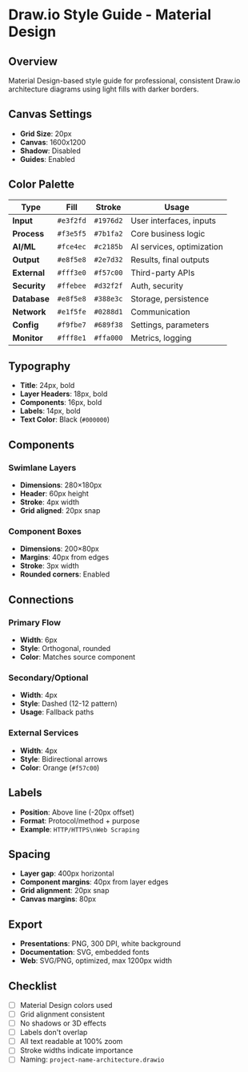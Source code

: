 # Draw.io Style Guide - Material Design

## Overview
Material Design-based style guide for professional, consistent Draw.io architecture diagrams using light fills with darker borders.

## Canvas Settings
- **Grid Size**: 20px
- **Canvas**: 1600x1200
- **Shadow**: Disabled
- **Guides**: Enabled

## Color Palette

| Type | Fill | Stroke | Usage |
|------|------|--------|-------|
| **Input** | `#e3f2fd` | `#1976d2` | User interfaces, inputs |
| **Process** | `#f3e5f5` | `#7b1fa2` | Core business logic |
| **AI/ML** | `#fce4ec` | `#c2185b` | AI services, optimization |
| **Output** | `#e8f5e8` | `#2e7d32` | Results, final outputs |
| **External** | `#fff3e0` | `#f57c00` | Third-party APIs |
| **Security** | `#ffebee` | `#d32f2f` | Auth, security |
| **Database** | `#e8f5e8` | `#388e3c` | Storage, persistence |
| **Network** | `#e1f5fe` | `#0288d1` | Communication |
| **Config** | `#f9fbe7` | `#689f38` | Settings, parameters |
| **Monitor** | `#fff8e1` | `#ffa000` | Metrics, logging |

## Typography
- **Title**: 24px, bold
- **Layer Headers**: 18px, bold
- **Components**: 16px, bold
- **Labels**: 14px, bold
- **Text Color**: Black (`#000000`)

## Components

### Swimlane Layers
- **Dimensions**: 280×180px
- **Header**: 60px height
- **Stroke**: 4px width
- **Grid aligned**: 20px snap

### Component Boxes
- **Dimensions**: 200×80px
- **Margins**: 40px from edges
- **Stroke**: 3px width
- **Rounded corners**: Enabled

## Connections

### Primary Flow
- **Width**: 6px
- **Style**: Orthogonal, rounded
- **Color**: Matches source component

### Secondary/Optional
- **Width**: 4px
- **Style**: Dashed (12-12 pattern)
- **Usage**: Fallback paths

### External Services
- **Width**: 4px
- **Style**: Bidirectional arrows
- **Color**: Orange (`#f57c00`)

## Labels
- **Position**: Above line (-20px offset)
- **Format**: Protocol/method + purpose
- **Example**: `HTTP/HTTPS\nWeb Scraping`

## Spacing
- **Layer gap**: 400px horizontal
- **Component margins**: 40px from layer edges
- **Grid alignment**: 20px snap
- **Canvas margins**: 80px

## Export
- **Presentations**: PNG, 300 DPI, white background
- **Documentation**: SVG, embedded fonts
- **Web**: SVG/PNG, optimized, max 1200px width

## Checklist
- [ ] Material Design colors used
- [ ] Grid alignment consistent
- [ ] No shadows or 3D effects
- [ ] Labels don't overlap
- [ ] All text readable at 100% zoom
- [ ] Stroke widths indicate importance
- [ ] Naming: `project-name-architecture.drawio`